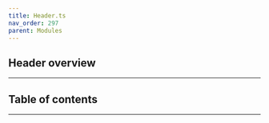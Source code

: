 ```yaml
---
title: Header.ts
nav_order: 297
parent: Modules
---
```


## Header overview

---

<h2 class="text-delta">Table of contents</h2>

---
